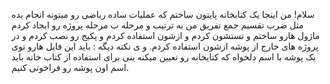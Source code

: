 سلام! 
من اینجا یک کتابخانه پایتون ساختم که عملیات ساده ریاضی رو میتونه انجام بده مثل ضرب تقسیم جمع تفریق
من به ترتیب و مرحله ب مرحله پروژه رو ایجاد کردم ماژول هارو ساختم و تستشون کردم و ازشون استفاده کردم و پکیج رو نصب کردم و در پروژه های خارج از پوشه ازشون استفاده کردم.
و ی نکته دیگه : باید این فایل هارو توی یک پوشه با اسم دلخواه که کتابخانه رو تعیین میکنه ینی برای استفاده از کتاب خانه باید اسم اون پوشه رو فراخونی کنیم. 
